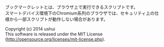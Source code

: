 ブックマークレットとは、ブラウザ上で実行できるスクリプトです。  
スマートデバイス環境下のChromium系列のブラウザでは、セキュリティ上の仕様から一部スクリプトが動作しない場合があります。 


Copyright (c) 2014 ushui  
This software is released under the MIT License (http://opensource.org/licenses/mit-license.php).
